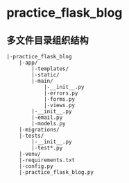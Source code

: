 # practice_flask_blog

## 多文件目录组织结构

    |-practice_flask_blog  
        |-app/  
            |-templates/  
            |-static/  
            |-main/  
                |-__init__.py  
                |-errors.py  
                |-forms.py  
                |-views.py  
            |-__init__.py  
            |-email.py  
            |-models.py  
        |-migrations/  
        |-tests/  
            |-__init__.py  
            |-test*.py  
        |-venv/  
        |-requirements.txt  
        |-config.py  
        |-practice_flask_blog.py  
